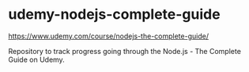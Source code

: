 # udemy-nodejs-complete-guide

https://www.udemy.com/course/nodejs-the-complete-guide/

Repository to track progress going through the Node.js - The Complete Guide on Udemy.
